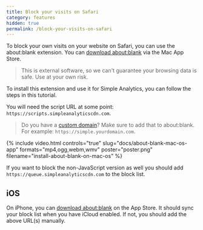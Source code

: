 ```yaml
---
title: Block your visits on Safari
category: features
hidden: true
permalink: /block-your-visits-on-safari
---
```


To block your own visits on your website on Safari, you can use the about:blank extension. You can [download about:blank](https://apps.apple.com/us/app/about-blank/id1239207203) via the Mac App Store.

> This is external software, so we can't guarantee your browsing data is safe. Use at your own risk.

To install this extension and use it for Simple Analytics, you can follow the steps in this tutorial.

You will need the script URL at some point: `https://scripts.simpleanalyticscdn.com`.

> Do you have a [custom domain](/bypass-ad-blockers)? Make sure to add that to about:blank. For example: `https://simple.yourdomain.com`.

{%
  include video.html
  controls="true"
  slug="docs/about-blank-mac-os-app"
  formats="mp4,ogg,webm,wmv"
  poster="poster.png"
  filename="install-about-blank-on-mac-os"
%}

If you want to block the non-JavaScript version as well you should add `https://queue.simpleanalyticscdn.com` to the block list.

## iOS

On iPhone, you can [download about:blank](https://apps.apple.com/us/app/about-blank/id1239181721) on the App Store. It should sync your block list when you have iCloud enabled. If not, you should add the above URL(s) manually.
